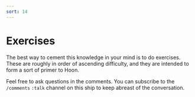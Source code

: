 ```yaml
---
sort: 14
---
```


# Exercises

The best way to cement this knowledge in your mind is to do
exercises.  These are roughly in order of ascending difficulty,
and they are intended to form a sort of primer to Hoon.

Feel free to ask questions in the comments.  You can subscribe to the
`/comments` `:talk` channel on this ship to keep abreast of the
conversation.

<list />
